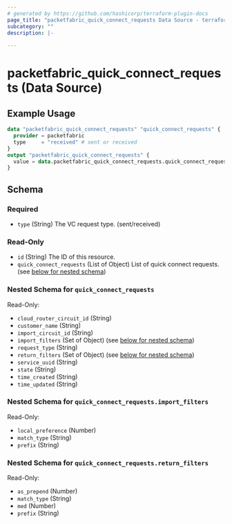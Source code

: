 ```yaml
---
# generated by https://github.com/hashicorp/terraform-plugin-docs
page_title: "packetfabric_quick_connect_requests Data Source - terraform-provider-packetfabric"
subcategory: ""
description: |-
  
---
```


# packetfabric_quick_connect_requests (Data Source)



## Example Usage

```terraform
data "packetfabric_quick_connect_requests" "quick_connect_requests" {
  provider = packetfabric
  type     = "received" # sent or received
}
output "packetfabric_quick_connect_requests" {
  value = data.packetfabric_quick_connect_requests.quick_connect_requests
}
```

<!-- schema generated by tfplugindocs -->
## Schema

### Required

- `type` (String) The VC request type. (sent/received)

### Read-Only

- `id` (String) The ID of this resource.
- `quick_connect_requests` (List of Object) List of quick connect requests. (see [below for nested schema](#nestedatt--quick_connect_requests))

<a id="nestedatt--quick_connect_requests"></a>
### Nested Schema for `quick_connect_requests`

Read-Only:

- `cloud_router_circuit_id` (String)
- `customer_name` (String)
- `import_circuit_id` (String)
- `import_filters` (Set of Object) (see [below for nested schema](#nestedobjatt--quick_connect_requests--import_filters))
- `request_type` (String)
- `return_filters` (Set of Object) (see [below for nested schema](#nestedobjatt--quick_connect_requests--return_filters))
- `service_uuid` (String)
- `state` (String)
- `time_created` (String)
- `time_updated` (String)

<a id="nestedobjatt--quick_connect_requests--import_filters"></a>
### Nested Schema for `quick_connect_requests.import_filters`

Read-Only:

- `local_preference` (Number)
- `match_type` (String)
- `prefix` (String)


<a id="nestedobjatt--quick_connect_requests--return_filters"></a>
### Nested Schema for `quick_connect_requests.return_filters`

Read-Only:

- `as_prepend` (Number)
- `match_type` (String)
- `med` (Number)
- `prefix` (String)






